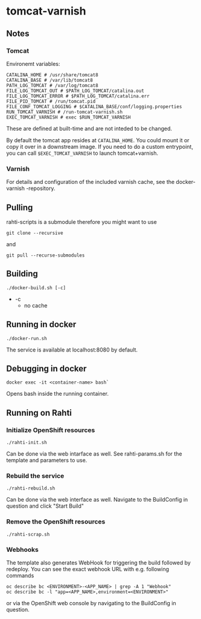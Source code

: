 # tomcat-varnish

## Notes

### Tomcat

Environemt variables:
```
CATALINA_HOME # /usr/share/tomcat8
CATALINA_BASE # /var/lib/tomcat8
PATH_LOG_TOMCAT # /var/log/tomcat8
FILE_LOG_TOMCAT_OUT # $PATH_LOG_TOMCAT/catalina.out
FILE_LOG_TOMCAT_ERROR # $PATH_LOG_TOMCAT/catalina.err
FILE_PID_TOMCAT # /run/tomcat.pid
FILE_CONF_TOMCAT_LOGGING # $CATALINA_BASE/conf/logging.properties
RUN_TOMCAT_VARNISH # /run-tomcat-varnish.sh 
EXEC_TOMCAT_VARNISH # exec $RUN_TOMCAT_VARNISH
```
These are defined at built-time and are not inteded to be changed.

By default the tomcat app resides at `CATALINA_HOME`. You could mount it or copy it over in a downstream image. If you need to do a custom entrypoint, you can call `$EXEC_TOMCAT_VARNISH` to launch tomcat+varnish.

### Varnish

For details and configuration of the included varnish cache, see the docker-varnish -repository.

## Pulling

rahti-scripts is a submodule therefore you might want to use

```
git clone --recursive
```
and

```
git pull --recurse-submodules
```


## Building

```
./docker-build.sh [-c]
```
* -c
    * no cache


## Running in docker

```
./docker-run.sh
```
The service is available at localhost:8080 by default.


## Debugging in docker

```
docker exec -it <container-name> bash`
```

Opens bash inside the running container.


## Running on Rahti

### Initialize OpenShift resources

```
./rahti-init.sh
```
Can be done via the web intarface as well. See rahti-params.sh for the template and parameters to use.

### Rebuild the service

```
./rahti-rebuild.sh
```
Can be done via the web interface as well. Navigate to the BuildConfig in question and click "Start Build"

### Remove the OpenShift resources

```
./rahti-scrap.sh
```

### Webhooks

The template also generates WebHook for triggering the build followed by redeploy.
You can see the exact webhook URL with e.g. following commands
```
oc describe bc <ENVIRONMENT>-<APP_NAME> | grep -A 1 "Webhook"
oc describe bc -l "app=<APP_NAME>,environment=<ENVIRONMENT>"
```
or via the OpenShift web console by navigating to the BuildConfig in question.
